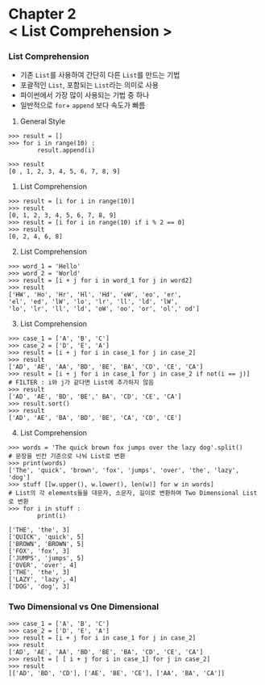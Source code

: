 Chapter 2<br/>
< List Comprehension >
=====================


### List Comprehension
- 기존 `List`를 사용하여 간단히 다른 `List`를 만드는 기법
- 포괄적인 `List`, 포함되는 `List`라는 의미로 사용
- 파이썬에서 가장 많이 사용되는 기법 중 하나
- 일반적으로 `for`+ `append` 보다 속도가 빠름


1. General Style

```
>>> result = []
>>> for i in range(10) :
        result.append(i)

>>> result
[0 , 1, 2, 3, 4, 5, 6, 7, 8, 9]        
```

1. List Comprehension

```
>>> result = [i for i in range(10)]
>>> result
[0, 1, 2, 3, 4, 5, 6, 7, 8, 9]
>>> result = [i for i in range(10) if i % 2 == 0]
>>> result
[0, 2, 4, 6, 8]
```

2. List Comprehension

```
>>> word_1 = 'Hello'
>>> word_2 = 'World'
>>> result = [i + j for i in word_1 for j in word2]
>>> result
['HW', 'Ho', 'Hr', 'Hl', 'Hd', 'eW', 'eo', 'er',
'el', 'ed', 'lW', 'lo', 'lr', 'll', 'ld', 'lW',
'lo', 'lr', 'll', 'ld', 'oW', 'oo', 'or', 'ol',' od']
```

3. List Comprehension

```
>>> case_1 = ['A', 'B', 'C']
>>> case_2 = ['D', 'E', 'A']
>>> result = [i + j for i in case_1 for j in case_2]
>>> result
['AD', 'AE', 'AA', 'BD', 'BE', 'BA', 'CD', 'CE', 'CA']
>>> result = [i + j for i in case_1 for j in case_2 if not(i == j)]
# FILTER : i와 j가 같다면 List에 추가하지 않음
>>> result
['AD', 'AE', 'BD', 'BE',' BA', 'CD', 'CE', 'CA']
>>> result.sort()
>>> result
['AD', 'AE', 'BA', 'BD', 'BE', 'CA', 'CD', 'CE']
```

4. List Comprehension

```
>>> words = 'The quick brown fox jumps over the lazy dog'.split()
# 문장을 빈칸 기준으로 나눠 List로 변환
>>> print(words)
['The', 'quick', 'brown', 'fox', 'jumps', 'over', 'the', 'lazy', 'dog']
>>> stuff [[w.upper(), w.lower(), len(w)] for w in words]
# List의 각 elements들을 대문자, 소문자, 길이로 변환하여 Two Dimensional List로 변환
>>> for i in stuff :
        print(i)

['THE', 'the', 3]
['QUICK', 'quick', 5]
['BROWN', 'BROWN', 5]
['FOX', 'fox', 3]
['JUMPS', 'jumps', 5]
['OVER', 'over', 4]
['THE', 'the', 3]
['LAZY', 'lazy', 4]
['DOG', 'dog', 3]        
```


### Two Dimensional vs One Dimensional

```
>>> case_1 = ['A', 'B', 'C']
>>> case_2 = ['D', 'E', 'A']
>>> result = [i + j for i in case_1 for j in case_2]
>>> result
['AD', 'AE', 'AA', 'BD', 'BE', 'BA', 'CD', 'CE', 'CA']
>>> result = [ [ i + j for i in case_1] for j in case_2]
>>> result
[['AD', 'BD', 'CD'], ['AE', 'BE', 'CE'], ['AA', 'BA', 'CA']]
```
